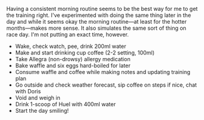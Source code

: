 Having a consistent morning routine seems to be the best way for me to get the training right. I've experimented with doing the same thing later in the day and while it seems okay the morning routine—at least for the hotter months—makes more sense. It also simulates the same sort of thing on race day. I'm not putting an exact time, however.

- Wake, check watch, pee, drink 200ml water
- Make and start drinking cup coffee (2-2 setting, 100ml)
- Take Allegra (non-drowsy) allergy medication
- Bake waffle and six eggs hard-boiled for later
- Consume waffle and coffee while making notes and updating training plan
- Go outside and check weather forecast, sip coffee on steps if nice, chat with Doris
- Void and weigh in
- Drink 1-scoop of Huel with 400ml water
- Start the day smiling!